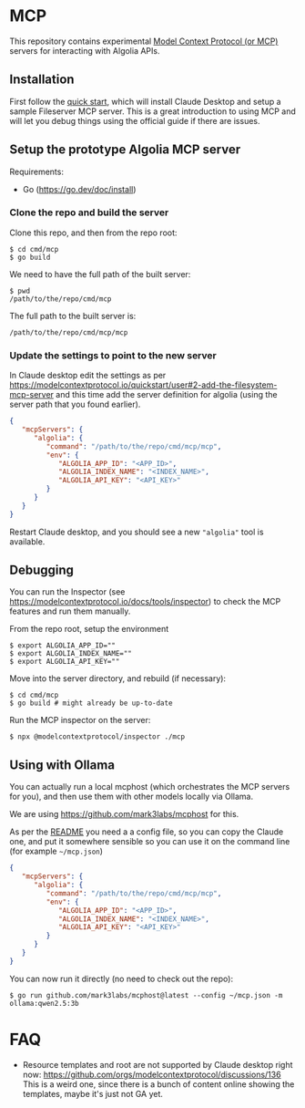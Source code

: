 # MCP

This repository contains experimental [Model Context Protocol (or MCP)](https://modelcontextprotocol.io/introduction) servers for interacting with Algolia APIs.

## Installation

First follow the [quick start](https://modelcontextprotocol.io/quickstart/user), which will install Claude Desktop and setup a sample Fileserver MCP server.  This is a great introduction to using MCP and will let you debug things using the official guide if there are issues.

## Setup the prototype Algolia MCP server

Requirements:

* Go (https://go.dev/doc/install)

### Clone the repo and build the server

Clone this repo, and then from the repo root:

```shell
$ cd cmd/mcp
$ go build
```
We need to have the full path of the built server:
```shell
$ pwd
/path/to/the/repo/cmd/mcp
```
The full path to the built server is:

```shell
/path/to/the/repo/cmd/mcp/mcp
```

### Update the settings to point to the new server

In Claude desktop edit the settings as per https://modelcontextprotocol.io/quickstart/user#2-add-the-filesystem-mcp-server and this time add the server definition for algolia (using the server path that you found earlier).

```json
{
   "mcpServers": {
      "algolia": {
         "command": "/path/to/the/repo/cmd/mcp/mcp",
         "env": {
            "ALGOLIA_APP_ID": "<APP_ID>",
            "ALGOLIA_INDEX_NAME": "<INDEX_NAME>",
            "ALGOLIA_API_KEY": "<API_KEY>"
         }
      }
   }
}
```

Restart Claude desktop, and you should see a new `"algolia"` tool is available.

## Debugging

You can run the Inspector (see https://modelcontextprotocol.io/docs/tools/inspector) to check the MCP features and run them manually.

From the repo root, setup the environment

```shell
$ export ALGOLIA_APP_ID=""
$ export ALGOLIA_INDEX_NAME=""
$ export ALGOLIA_API_KEY=""
```
Move into the server directory, and rebuild (if necessary):
```shell
$ cd cmd/mcp
$ go build # might already be up-to-date
```
Run the MCP inspector on the server:
```shell
$ npx @modelcontextprotocol/inspector ./mcp
```

## Using with Ollama

You can actually run a local mcphost (which orchestrates the MCP servers for you), and then use them with other models locally via Ollama.

We are using https://github.com/mark3labs/mcphost for this.

As per the [README](https://github.com/mark3labs/mcphost?tab=readme-ov-file#installation-) you need a a config file, so you can copy the Claude one, and put it somewhere sensible so you can use it on the command line (for example `~/mcp.json`)

```json filename="~/mcp.json"
{
   "mcpServers": {
      "algolia": {
         "command": "/path/to/the/repo/cmd/mcp/mcp",
         "env": {
            "ALGOLIA_APP_ID": "<APP_ID>",
            "ALGOLIA_INDEX_NAME": "<INDEX_NAME>",
            "ALGOLIA_API_KEY": "<API_KEY>"
         }
      }
   }
}
```
You can now run it directly (no need to check out the repo):
```shell
$ go run github.com/mark3labs/mcphost@latest --config ~/mcp.json -m ollama:qwen2.5:3b
```

# FAQ

* Resource templates and root are not supported by Claude desktop right now: https://github.com/orgs/modelcontextprotocol/discussions/136
This is a weird one, since there is a bunch of content online showing the templates, maybe it's just not GA yet.
